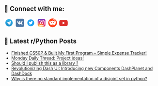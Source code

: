 ## 🔎 Connect with me:
[<img src="https://github.com/bullbesh/bullbesh/blob/main/images/Telegram.png" width="32" height="32" />](https://t.me/bullbesh)
[<img src="https://github.com/bullbesh/bullbesh/blob/main/images/VK.png" width="32" height="32" />](https://vk.com/bullbesh)
[<img src="https://github.com/bullbesh/bullbesh/blob/main/images/Twitter.png" width="32" height="32" />](https://twitter.com/bullbesh1)
[<img src="https://github.com/bullbesh/bullbesh/blob/main/images/Instagram.png" width="32" height="32" />](https://www.instagram.com/bullbesh)
[<img src="https://github.com/bullbesh/bullbesh/blob/main/images/Reddit.png" width="32" height="32" />](https://www.reddit.com/user/bullbesh)
[<img src="https://github.com/bullbesh/bullbesh/blob/main/images/YouTube.png" width="32" height="32" />](https://www.youtube.com/channel/UCtfjRs6uzgq5mfm8S06WTcg)

## 📕 Latest r/Python Posts
<!-- BLOG-POST-LIST:START -->
- [Finished CS50P &amp; Built My First Program – Simple Expense Tracker!](https://www.reddit.com/r/Python/comments/1j27t72/finished_cs50p_built_my_first_program_simple/)
- [Monday Daily Thread: Project ideas!](https://www.reddit.com/r/Python/comments/1j25eaj/monday_daily_thread_project_ideas/)
- [Should I publish this as a library ?](https://www.reddit.com/r/Python/comments/1j21loy/should_i_publish_this_as_a_library/)
- [Revolutionizing Dash UI: Introducing new Components DashPlanet and DashDock](https://www.reddit.com/r/Python/comments/1j20s6l/revolutionizing_dash_ui_introducing_new/)
- [Why is there no standard implementation of a disjoint set in python?](https://www.reddit.com/r/Python/comments/1j20l34/why_is_there_no_standard_implementation_of_a/)
<!-- BLOG-POST-LIST:END -->
